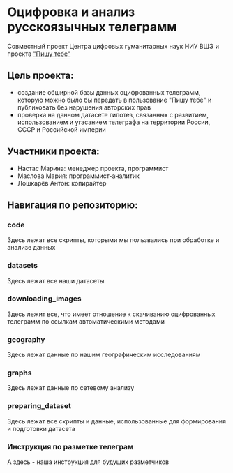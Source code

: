 # Оцифровка и анализ русскоязычных телеграмм
Совместный проект Центра цифровых гуманитарных наук НИУ ВШЭ и проекта ["Пишу тебе"](https://sysblok.ru/postcards/)

Цель проекта:
-------------------------
- создание обширной базы данных оцифрованных телеграмм, которую можно было бы передать в пользование "Пишу тебе" и публиковать без нарушения авторских прав
- проверка на данном датасете гипотез, связанных с развитием, использованием и угасанием телеграфа на территории России, СССР и Российской империи

Участники проекта:
-------------------------
- Настас Марина: менеджер проекта, программист
- Маслова Мария: программист-аналитик
- Лошкарёв Антон: копирайтер
 
Навигация по репозиторию:
-------------------------
### code
Здесь лежат все скрипты, которыми мы пользвались при обработке и анализе данных
### datasets
Здесь лежат все наши датасеты
### downloading_images
Здесь лежит все, что имеет отношение к скачиванию оцифрованных телеграмм по ссылкам автоматическими методами
### geography
Здесь лежат данные по нашим географическим исследованиям
### graphs
Здесь лежат данные по сетевому анализу
### preparing_dataset
Здесь лежат все скрипты и данные, использованные для формирования и подготовки датасета
### Инструкция по разметке телеграм
А здесь - наша инструкция для будущих разметчиков

